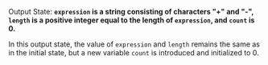 Output State: **`expression` is a string consisting of characters "+" and "-", `length` is a positive integer equal to the length of `expression`, and `count` is 0.**

In this output state, the value of `expression` and `length` remains the same as in the initial state, but a new variable `count` is introduced and initialized to 0.